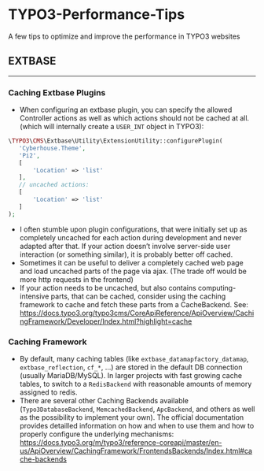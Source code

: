# TYPO3-Performance-Tips
A few tips to optimize and improve the performance in TYPO3 websites

## EXTBASE
___
### Caching Extbase Plugins
+ When configuring an extbase plugin, you can specify the allowed Controller actions as well as which actions should not be cached at all. (which will internally create a `USER_INT` object in TYPO3):

``` php
\TYPO3\CMS\Extbase\Utility\ExtensionUtility::configurePlugin(
   'Cyberhouse.Theme',
   'Pi2',
   [
       'Location' => 'list'
   ],
   // uncached actions:
   [
       'Location' => 'list'
   ]
);
```
+ I often stumble upon plugin configurations, that were initially set up as completely uncached for each action during development and never adapted after that. If your action doesn’t involve server-side user interaction (or something similar), it is probably better off cached.
+ Sometimes it can be useful to deliver a completely cached web page and load uncached parts of the page via ajax. (The trade off would be more http requests in the frontend)
+ If your action needs to be uncached, but also contains computing-intensive parts, that can be cached, consider using the caching framework to cache and fetch these parts from a CacheBackend. See: https://docs.typo3.org/typo3cms/CoreApiReference/ApiOverview/CachingFramework/Developer/Index.html?highlight=cache

### Caching Framework
+ By default, many caching tables (like `extbase_datamapfactory_datamap`, `extbase_reflection`, `cf_*`, …) are stored in the default DB connection (usually MariaDB/MySQL). In larger projects with fast growing cache tables, to switch to a `RedisBackend` with reasonable amounts of memory assigned to redis.
+ There are several other Caching Backends available (`Typo3DatabaseBackend`, `MemcachedBackend`, `ApcBackend`, and others as well as the possibility to implement your own). The official documentation provides detailled information on how and when to use them and how to properly configure the underlying mechanisms:
https://docs.typo3.org/m/typo3/reference-coreapi/master/en-us/ApiOverview/CachingFramework/FrontendsBackends/Index.html#cache-backends
